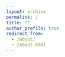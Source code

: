 ```yaml
---
layout: archive
permalink: /
title: ""
author_profile: true
redirect_from: 
  - /about/
  - /about.html
---
```




